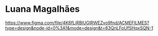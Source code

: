 # Luana Magalhães
https://www.figma.com/file/4K6fLiRBlUGlRWEZvo9fnd/ACMEFILMES?type=design&node-id=0%3A1&mode=design&t=63QnLFoUfSHqxSQN-1
